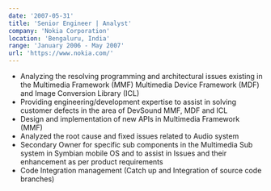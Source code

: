 ```yaml
---
date: '2007-05-31'
title: 'Senior Engineer | Analyst'
company: 'Nokia Corporation'
location: 'Bengaluru, India'
range: 'January 2006 - May 2007'
url: 'https://www.nokia.com/'
---
```


- Analyzing the resolving programming and architectural issues existing in the Multimedia Framework (MMF) Multimedia Device Framework (MDF) and Image Conversion Library (ICL)
- Providing engineering/development expertise to assist in solving customer defects in the area of DevSound MMF, MDF and ICL
- Design and implementation of new APIs in Multimedia Framework (MMF)
- Analyzed the root cause and fixed issues related to Audio system
- Secondary Owner for specific sub components in the Multimedia Sub system in Symbian mobile OS and to assist in Issues and their enhancement as per product requirements
- Code Integration management (Catch up and Integration of source code branches)

